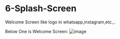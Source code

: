# 6-Splash-Screen
Welcome Screen like logo in whatsapp,instagram,etc.,.

Below One is Welcome Screen:
![image](https://user-images.githubusercontent.com/122344020/234081061-3192f08e-8196-4e7a-80e0-8af22cc46b50.png)
